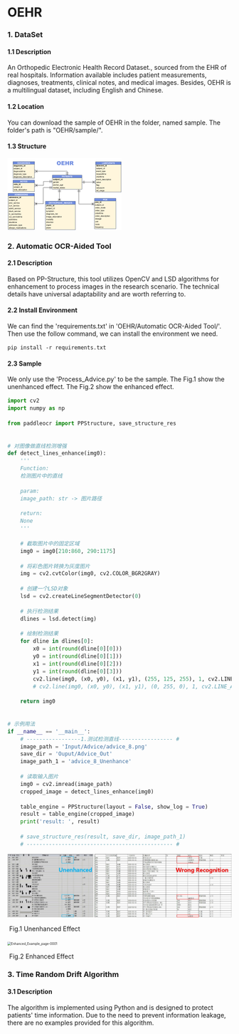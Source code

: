 # OEHR

### 1. DataSet

#### 1.1 Description

An Orthopedic Electronic Health Record Dataset., sourced from the EHR of real hospitals. Information available includes patient measurements, diagnoses, treatments, clinical notes, and medical images.  Besides, OEHR is a multilingual dataset, including English and
Chinese. 



#### 1.2 Location

You can download the sample of OEHR in the folder, named sample. The folder's path is "OEHR/sample/".



#### 1.3 Structure

<img src="image_readme/ER.png" alt="ER" style="zoom: 25%;" />





### 2. Automatic OCR-Aided Tool
#### 2.1 Description

Based on PP-Structure, this tool utilizes OpenCV and LSD algorithms for enhancement to process images in the research scenario. The technical details have universal adaptability and are worth referring to.



#### 2.2 Install Environment

We can find the 'requirements.txt'  in 'OEHR/Automatic OCR-Aided Tool/'. Then use the follow command, we can install the environment we need. 

```shell
pip install -r requirements.txt
```



#### 2.3 Sample

We only use the 'Process_Advice.py' to be the sample. The Fig.1 show the unenhanced effect. The Fig.2 show the enhanced effect.

```python
import cv2
import numpy as np

from paddleocr import PPStructure, save_structure_res


# 对图像做直线检测增强
def detect_lines_enhance(img0):
    '''
    Function:
    检测图片中的直线

    param:
    image_path: str -> 图片路径

    return:
    None
    '''

    # 截取图片中的固定区域
    img0 = img0[210:860, 290:1175]

    # 将彩色图片转换为灰度图片
    img = cv2.cvtColor(img0, cv2.COLOR_BGR2GRAY)

    # 创建一个LSD对象
    lsd = cv2.createLineSegmentDetector(0)

    # 执行检测结果
    dlines = lsd.detect(img)

    # 绘制检测结果
    for dline in dlines[0]:
        x0 = int(round(dline[0][0]))
        y0 = int(round(dline[0][1]))
        x1 = int(round(dline[0][2]))
        y1 = int(round(dline[0][3]))
        cv2.line(img0, (x0, y0), (x1, y1), (255, 125, 255), 1, cv2.LINE_AA)
        # cv2.line(img0, (x0, y0), (x1, y1), (0, 255, 0), 1, cv2.LINE_AA)

    return img0


# 示例用法
if __name__ == '__main__':
    # -----------------1.测试检测直线----------------- #
    image_path = 'Input/Advice/advice_8.png'
    save_dir = 'Ouput/Advice_Out'
    image_path_1 = 'advice_8_Unenhance'

    # 读取输入图片
    img0 = cv2.imread(image_path)
    cropped_image = detect_lines_enhance(img0)

    table_engine = PPStructure(layout = False, show_log = True)
    result = table_engine(cropped_image)
    print('result: ', result)

    # save_structure_res(result, save_dir, image_path_1)
    # ---------------------------------------------- #
```



<img src="image_readme\Unenhanced_Example.jpg" alt="Unenhanced_Example" style="zoom:50%;" />

​                                                                                                          Fig.1 Unenhanced Effect 

<img src="image_readme\Enhanced_Example_page-0001.jpg" alt="Enhanced_Example_page-0001" style="zoom:50%;" />

​                                                                                                             Fig.2 Enhanced Effect 





### 3. Time Random Drift Algorithm

#### 3.1 Description

The algorithm is implemented using Python and is designed to protect patients' time information. Due to the need to prevent information leakage, there are no examples provided for this algorithm.
